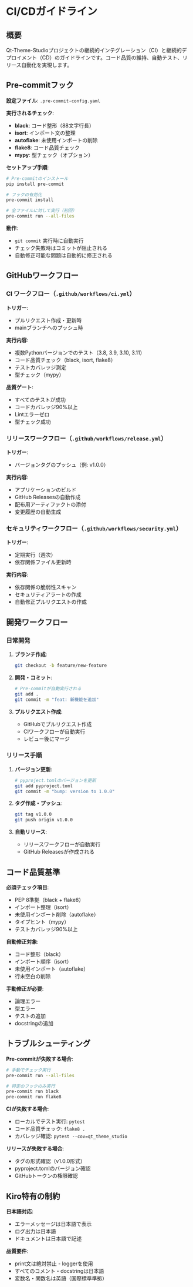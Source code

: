 # CI/CDガイドライン

## 概要

Qt-Theme-Studioプロジェクトの継続的インテグレーション（CI）と継続的デプロイメント（CD）のガイドラインです。コード品質の維持、自動テスト、リリース自動化を実現します。

## Pre-commitフック

**設定ファイル**: `.pre-commit-config.yaml`

**実行されるチェック**:
- **black**: コード整形（88文字行長）
- **isort**: インポート文の整理
- **autoflake**: 未使用インポートの削除
- **flake8**: コード品質チェック
- **mypy**: 型チェック（オプション）

**セットアップ手順**:
```bash
# Pre-commitのインストール
pip install pre-commit

# フックの有効化
pre-commit install

# 全ファイルに対して実行（初回）
pre-commit run --all-files
```

**動作**:
- `git commit` 実行時に自動実行
- チェック失敗時はコミットが阻止される
- 自動修正可能な問題は自動的に修正される

## GitHubワークフロー

### CI ワークフロー（`.github/workflows/ci.yml`）

**トリガー**:
- プルリクエスト作成・更新時
- mainブランチへのプッシュ時

**実行内容**:
- 複数Pythonバージョンでのテスト（3.8, 3.9, 3.10, 3.11）
- コード品質チェック（black, isort, flake8）
- テストカバレッジ測定
- 型チェック（mypy）

**品質ゲート**:
- すべてのテストが成功
- コードカバレッジ90%以上
- Lintエラーゼロ
- 型チェック成功

### リリースワークフロー（`.github/workflows/release.yml`）

**トリガー**:
- バージョンタグのプッシュ（例: v1.0.0）

**実行内容**:
- アプリケーションのビルド
- GitHub Releasesの自動作成
- 配布用アーティファクトの添付
- 変更履歴の自動生成

### セキュリティワークフロー（`.github/workflows/security.yml`）

**トリガー**:
- 定期実行（週次）
- 依存関係ファイル更新時

**実行内容**:
- 依存関係の脆弱性スキャン
- セキュリティアラートの作成
- 自動修正プルリクエストの作成

## 開発ワークフロー

### 日常開発

1. **ブランチ作成**:
   ```bash
   git checkout -b feature/new-feature
   ```

2. **開発・コミット**:
   ```bash
   # Pre-commitが自動実行される
   git add .
   git commit -m "feat: 新機能を追加"
   ```

3. **プルリクエスト作成**:
   - GitHubでプルリクエスト作成
   - CIワークフローが自動実行
   - レビュー後にマージ

### リリース手順

1. **バージョン更新**:
   ```bash
   # pyproject.tomlのバージョンを更新
   git add pyproject.toml
   git commit -m "bump: version to 1.0.0"
   ```

2. **タグ作成・プッシュ**:
   ```bash
   git tag v1.0.0
   git push origin v1.0.0
   ```

3. **自動リリース**:
   - リリースワークフローが自動実行
   - GitHub Releasesが作成される

## コード品質基準

**必須チェック項目**:
- PEP 8準拠（black + flake8）
- インポート整理（isort）
- 未使用インポート削除（autoflake）
- タイプヒント（mypy）
- テストカバレッジ90%以上

**自動修正対象**:
- コード整形（black）
- インポート順序（isort）
- 未使用インポート（autoflake）
- 行末空白の削除

**手動修正が必要**:
- 論理エラー
- 型エラー
- テストの追加
- docstringの追加

## トラブルシューティング

**Pre-commitが失敗する場合**:
```bash
# 手動でチェック実行
pre-commit run --all-files

# 特定のフックのみ実行
pre-commit run black
pre-commit run flake8
```

**CIが失敗する場合**:
- ローカルでテスト実行: `pytest`
- コード品質チェック: `flake8 .`
- カバレッジ確認: `pytest --cov=qt_theme_studio`

**リリースが失敗する場合**:
- タグの形式確認（v1.0.0形式）
- pyproject.tomlのバージョン確認
- GitHubトークンの権限確認

## Kiro特有の制約

**日本語対応**:
- エラーメッセージは日本語で表示
- ログ出力は日本語
- ドキュメントは日本語で記述

**品質要件**:
- print文は絶対禁止 - loggerを使用
- すべてのコメント・docstringは日本語
- 変数名・関数名は英語（国際標準準拠）